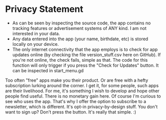 # Privacy Statement

- As can be seen by inspecting the source code, the app contains no tracking features or advertisement systems of ANY kind. I am not interested in your data.
- Any data entered into the app (your name, birthdate, etc) is stored locally on your device.
- The only internet connectivity that the app employs is to check for app updates online (by checking the file version_stuff.csv here on GitHub). If you're not online, the check fails, simple as that. The code for this function will only trigger if you press the "Check for Updates" button. It can be inspected in start_menu.gd

Too often "free" apps make you their product. Or are free with a hefty subscription lurking around the corner. I get it, for some people, such apps are their livelihood. For me, it's something I wish to develop and hope other people find useful. There is no monetary gain here. Of course I'm curious to see who uses the app. That's why I offer the option to subscribe to a newsletter, which is different. It's opt-in privacy-by-design stuff. You don't want to sign up? Don't press the button. It's really that simple. :)